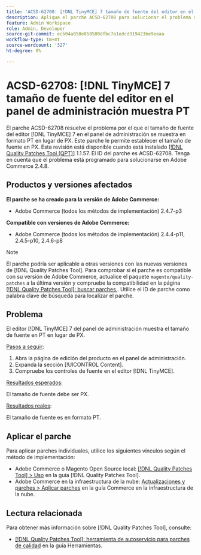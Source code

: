 ```yaml
---
title: 'ACSD-62708: [!DNL TinyMCE] 7 tamaño de fuente del editor en el panel de administración muestra PT'
description: Aplique el parche ACSD-62708 para solucionar el problema de Adobe Commerce donde el tamaño de fuente del editor  [!DNL TinyMCE] 7 en el administrador muestra PT y no PX. Ahora, también puede establecer el tamaño de fuente en PX en lugar de PT.
feature: Admin Workspace
role: Admin, Developer
source-git-commit: ecb04a058e858580dfbc7a1edcd319423be9eeaa
workflow-type: tm+mt
source-wordcount: '327'
ht-degree: 0%

---
```



# ACSD-62708: [!DNL TinyMCE] 7 tamaño de fuente del editor en el panel de administración muestra PT

El parche ACSD-62708 resuelve el problema por el que el tamaño de fuente del editor [!DNL TinyMCE] 7 en el panel de administración se muestra en formato PT en lugar de PX. Este parche le permite establecer el tamaño de fuente en PX. Esta revisión está disponible cuando está instalado [[!DNL Quality Patches Tool (QPT)]](/help/tools/quality-patches-tool/quality-patches-tool-to-self-serve-quality-patches.md) 1.1.57. El ID del parche es ACSD-62708. Tenga en cuenta que el problema está programado para solucionarse en Adobe Commerce 2.4.8.

## Productos y versiones afectados

**El parche se ha creado para la versión de Adobe Commerce:**

* Adobe Commerce (todos los métodos de implementación) 2.4.7-p3

**Compatible con versiones de Adobe Commerce:**

* Adobe Commerce (todos los métodos de implementación) 2.4.4-p11, 2.4.5-p10, 2.4.6-p8

>[!NOTE]
>
>El parche podría ser aplicable a otras versiones con las nuevas versiones de [!DNL Quality Patches Tool]. Para comprobar si el parche es compatible con su versión de Adobe Commerce, actualice el paquete `magento/quality-patches` a la última versión y compruebe la compatibilidad en la página [[!DNL Quality Patches Tool]: buscar parches ](https://experienceleague.adobe.com/tools/commerce-quality-patches/index.html). Utilice el ID de parche como palabra clave de búsqueda para localizar el parche.

## Problema

El editor [!DNL TinyMCE] 7 del panel de administración muestra el tamaño de fuente en PT en lugar de PX.

<u>Pasos a seguir</u>:

1. Abra la página de edición del producto en el panel de administración.
1. Expanda la sección [!UICONTROL Content].
1. Compruebe los controles de fuente en el editor [!DNL TinyMCE].

<u>Resultados esperados</u>:

El tamaño de fuente debe ser PX.

<u>Resultados reales</u>:

El tamaño de fuente es en formato PT.

## Aplicar el parche

Para aplicar parches individuales, utilice los siguientes vínculos según el método de implementación:

* Adobe Commerce o Magento Open Source local: [[!DNL Quality Patches Tool] > Uso](/help/tools/quality-patches-tool/usage.md) en la guía [!DNL Quality Patches Tool].
* Adobe Commerce en la infraestructura de la nube: [Actualizaciones y parches > Aplicar parches](https://experienceleague.adobe.com/docs/commerce-cloud-service/user-guide/develop/upgrade/apply-patches.html) en la guía Commerce en la infraestructura de la nube.

## Lectura relacionada

Para obtener más información sobre [!DNL Quality Patches Tool], consulte:

* [[!DNL Quality Patches Tool]: herramienta de autoservicio para parches de calidad](/help/tools/quality-patches-tool/quality-patches-tool-to-self-serve-quality-patches.md) en la guía Herramientas.
